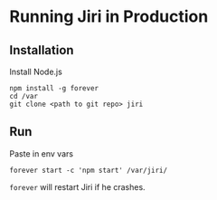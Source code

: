 Running Jiri in Production
==========================

## Installation
Install Node.js
```
npm install -g forever
cd /var
git clone <path to git repo> jiri
```

## Run
Paste in env vars
```
forever start -c 'npm start' /var/jiri/
```

`forever` will restart Jiri if he crashes.
